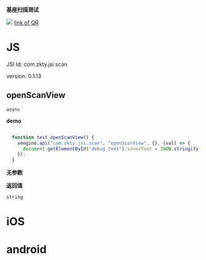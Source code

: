 

**基座扫描测试**
<div id='modulename' style='display:none'>scan</div> <img id='qrimg' src='https://api.qrserver.com/v1/create-qr-code/?size=150x150&data=http://192.168.44.52:3000/docs/modules/all/dist/ui/index.html'></img>
<a id='qrlink' href="about:none">link of QR</a>



# JS


JSI Id: com.zkty.jsi.scan

version: 0.1.13



## openScanView
`async`

**demo**
``` js

  function test_openScanView() {
    xengine.api("com.zkty.jsi.scan", "openScanView", {}, (val) => {
      document.getElementById("debug_text").innerText = JSON.stringify(val);
    });
  }

``` 

**无参数**

**返回值**
``` js
string
``` 


    

# iOS


# android


